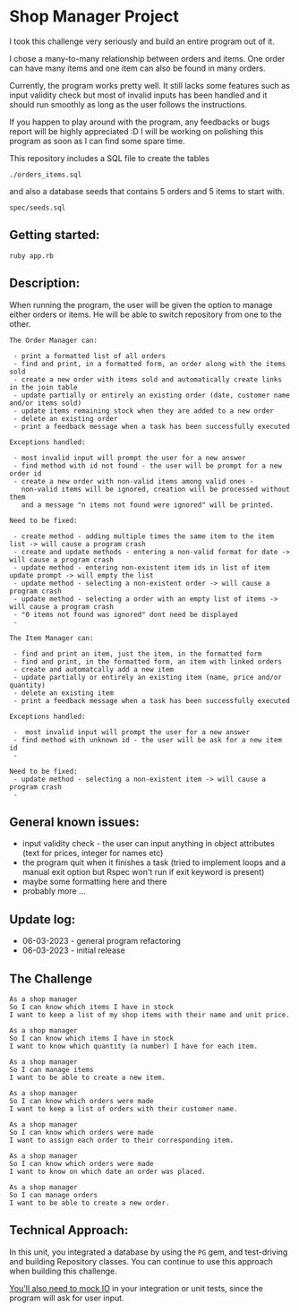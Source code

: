 Shop Manager Project
=================

I took this challenge very seriously and build an entire program out of it. 

I chose a many-to-many relationship between orders and items. One order can have many items and one item can also be found in many orders.

Currently, the program works pretty well. It still lacks some features such as input validity check but most of invalid inputs has been handled and it should run smoothly as long as the user follows the instructions.

If you happen to play around with the program, any feedbacks or bugs report will be highly appreciated :D I will be working on polishing this program as soon as I can find some spare time.

This repository includes a SQL file to create the tables
```
./orders_items.sql
```
and also a database seeds that contains 5 orders and 5 items to start with.
```
spec/seeds.sql
```

Getting started:
---------------
```
ruby app.rb
```

Description:
------------

When running the program, the user will be given the option to manage either orders or items. He will be able to switch repository from one to the other.

```
The Order Manager can:

 - print a formatted list of all orders
 - find and print, in a formatted form, an order along with the items sold
 - create a new order with items sold and automatically create links in the join table
 - update partially or entirely an existing order (date, customer name and/or items sold)
 - update items remaining stock when they are added to a new order
 - delete an existing order
 - print a feedback message when a task has been successfully executed

Exceptions handled:

 - most invalid input will prompt the user for a new answer
 - find method with id not found - the user will be prompt for a new order id
 - create a new order with non-valid items among valid ones - 
   non-valid items will be ignored, creation will be processed without them
   and a message "n items not found were ignored" will be printed.
 
Need to be fixed:

 - create method - adding multiple times the same item to the item list -> will cause a program crash
 - create and update methods - entering a non-valid format for date -> will cause a program crash
 - update method - entering non-existent item ids in list of item update prompt -> will empty the list
 - update method - selecting a non-existent order -> will cause a program crash
 - update method - selecting a order with an empty list of items -> will cause a program crash
 - "0 items not found was ignored" dont need be displayed
 -
```
```
The Item Manager can:

 - find and print an item, just the item, in the formatted form
 - find and print, in the formatted form, an item with linked orders
 - create and automatcally add a new item
 - update partially or entirely an existing item (name, price and/or quantity)
 - delete an existing item
 - print a feedback message when a task has been successfully executed
 
Exceptions handled:
 
 -  most invalid input will prompt the user for a new answer
 - find method with unknown id - the user will be ask for a new item id
 - 
 
Need to be fixed:
 - update method - selecting a non-existent item -> will cause a program crash
 -
```

General known issues:
--------------------
 
 - input validity check - the user can input anything in object attributes (text for prices, integer for names etc)
 - the program quit when it finishes a task 
   (tried to implement loops and a manual exit option but Rspec won't run if exit keyword is present)
 - maybe some formatting here and there
 - probably more ...
 
Update log:
----------
 - 06-03-2023 - general program refactoring
 - 06-03-2023 - initial release

The Challenge
-------------

```
As a shop manager
So I can know which items I have in stock
I want to keep a list of my shop items with their name and unit price.

As a shop manager
So I can know which items I have in stock
I want to know which quantity (a number) I have for each item.

As a shop manager
So I can manage items
I want to be able to create a new item.

As a shop manager
So I can know which orders were made
I want to keep a list of orders with their customer name.

As a shop manager
So I can know which orders were made
I want to assign each order to their corresponding item.

As a shop manager
So I can know which orders were made
I want to know on which date an order was placed. 

As a shop manager
So I can manage orders
I want to be able to create a new order.
```

Technical Approach:
------------------

In this unit, you integrated a database by using the `PG` gem, and test-driving and building Repository classes. You can continue to use this approach when building this challenge.

[You'll also need to mock IO](https://github.com/makersacademy/golden-square/blob/main/mocking_bites/05_unit_testing_terminal_io_bite.md) in your integration or unit tests, since the program will ask for user input.
